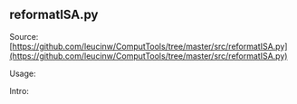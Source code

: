 ## reformatISA.py

Source: [https://github.com/leucinw/ComputTools/tree/master/src/reformatISA.py](https://github.com/leucinw/ComputTools/tree/master/src/reformatISA.py)

Usage:

Intro:

